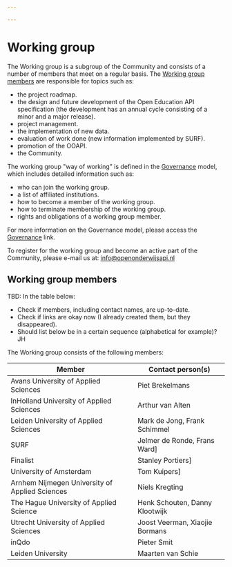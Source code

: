 ```yaml
---

---
```

# Working group

The Working group is a subgroup of the Community and consists of a number of members that meet on a regular basis. The [Working group members](community/workinggroup/) are responsible for topics such as:

* the project roadmap.
* the design and future development of the Open Education API specification (the development has an annual cycle consisting of a minor and a major release).
* project management.
* the implementation of new data.
* evaluation of work done (new information implemented by SURF).
* promotion of the OOAPI.
* the Community.

The working group "way of working" is defined in the [Governance](governance/) model, which includes detailed information such as:

* who can join the working group.
* a list of affiliated institutions.
* how to become a member of the working group.
* how to terminate membership of the working group.
* rights and obligations of a working group member.

For more information on the Governance model, please access the [Governance](governance/) link.

To register for the working group and become an active part of the Community, please e-mail us at: info@openonderwijsapi.nl

## Working group members

TBD:
In the table below:

* Check if members, including contact names, are up-to-date.
* Check if links are okay now (I already created them, but they disappeared).
* Should list below be in a certain sequence (alphabetical for example)? JH

The Working group consists of the following members:

| Member | Contact person(s) |
| --- | --- |
| Avans University of Applied Sciences | Piet Brekelmans |
| InHolland University of Applied Sciences | Arthur van Alten |
| Leiden University of Applied Sciences | Mark de Jong, Frank Schimmel |
| SURF | Jelmer de Ronde, Frans Ward\] |
| Finalist | Stanley Portiers\] |
| University of Amsterdam | Tom Kuipers\] |
| Arnhem Nijmegen University of Applied Sciences | Niels Kregting |
| The Hague University of Applied Science | Henk Schouten, Danny Klootwijk |
| Utrecht University of Applied Sciences | Joost Veerman, Xiaojie Bormans |
| inQdo | Pieter Smit |
| Leiden University | Maarten van Schie |